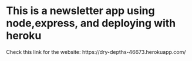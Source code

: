 <h1> This is a newsletter app using node,express, and deploying with heroku</h1>
Check this link for the website:
https://dry-depths-46673.herokuapp.com/
